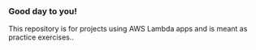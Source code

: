 ### Good day to you!

This repository is for projects using AWS Lambda apps and is meant as practice exercises..
